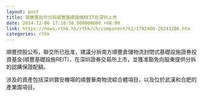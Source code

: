 ```yaml
---
layout: post
title: 順豐獲批可分拆順豐基礎設施REIT在深圳上市
date: 2024-12-06 17:10:58.000000000 +08:00
link: https://news.rthk.hk/rthk/ch/component/k2/1782400-20241206.htm
categories: rthk
---
```


順豐控股公布，聯交所已批准，建議分拆南方順豐倉儲物流封閉式基礎設施證券投資基金(順豐基礎設施REIT)，在深圳證券交易所上市，並獲准豁免向股東提供分拆的認購保證配額。

涉及的資產包括深圳寶安機場的順豐華南物流綜合體項目，以及位於武漢和合肥的產業園項目。

